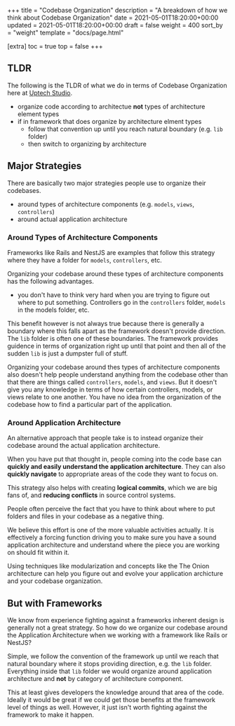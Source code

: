 +++
title = "Codebase Organization"
description = "A breakdown of how we think about Codebase Organization"
date = 2021-05-01T18:20:00+00:00
updated = 2021-05-01T18:20:00+00:00
draft = false
weight = 400
sort_by = "weight"
template = "docs/page.html"

[extra]
toc = true
top = false
+++

## TLDR

The following is the TLDR of what we do in terms of Codebase Organization here at [Uptech Studio][].

* organize code according to architectue **not** types of architecture element types
* if in framework that does organize by architecture elment types
	* follow that convention up until you reach natural boundary (e.g. `lib` folder)
	* then switch to organizing by architecture

## Major Strategies

There are basically two major strategies people use to organize their codebases.

* around types of architecture components (e.g. `models`, `views`, `controllers`)
* around actual application architecture

### Around Types of Architecture Components

Frameworks like Rails and NestJS are examples that follow this strategy where they have a folder for `models`, `controllers`, etc.

Organizing your codebase around these types of architecture components has the following advantages.

* you don't have to think very hard when you are trying to figure out where to put something. Controllers go in the `controllers` folder, `models` in the models folder, etc.

This benefit however is not always true because there is generally a boundary where this falls apart as the framework doesn't provide direction. The `lib` folder is often one of these boundaries. The framework provides guidence in terms of organization right up until that point and then all of the sudden `lib` is just a dumpster full of stuff.

Organizing your codebase around thes types of architecture components also doesn't help people understand anything from the codebase other than that there are things called `controllers`, `models`, and `views`. But it doesn't give you any knowledge in terms of how certain controllers, models, or views relate to one another. You have no idea from the organization of the codebase how to find a particular part of the application.

### Around Application Architecture

An alternative approach that people take is to instead organize their codebase around the actual application architecture.

When you have put that thought in, people coming into the code base can **quickly and easily understand the application architecture**. They can also **quickly navigate** to appropriate areas of the code they want to focus on.

This strategy also helps with creating **logical commits**, which we are big fans of, and **reducing conflicts** in source control systems.

People often perceive the fact that you have to think about where to put folders and files in your codebase as a negative thing.

We believe this effort is one of the more valuable activities actually. It is effectively a forcing function driving you to make sure you have a sound application architecture and understand where the piece you are working on should fit within it.

Using techniques like modularization and concepts like the The Onion architecture can help you figure out and evolve your application archicture and your codebase organization.

## But with Frameworks

We know from experience fighting against a frameworks inherent design is generally not a great strategy. So how do we organize our codebase around the Application Architecture when we working with a framework like Rails or NestJS?

Simple, we follow the convention of the framework up until we reach that natural boundary where it stops providing direction, e.g. the `lib` folder. Everything inside that `lib` folder we would organize around application architecture and **not** by category of architecture component.

This at least gives developers the knowledge around that area of the code. Ideally it would be great if we could get those benefits at the framework level of things as well. However, it just isn't worth fighting against the framework to make it happen.

[Uptech Studio]: https://uptechstudio.com
